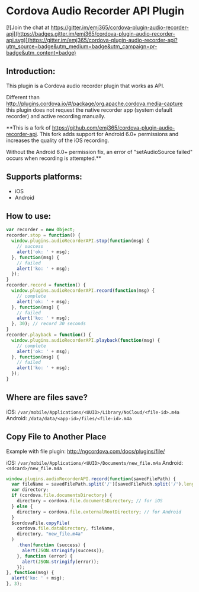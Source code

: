 Cordova Audio Recorder API Plugin
==============================

[![Join the chat at https://gitter.im/emj365/cordova-plugin-audio-recorder-api](https://badges.gitter.im/emj365/cordova-plugin-audio-recorder-api.svg)](https://gitter.im/emj365/cordova-plugin-audio-recorder-api?utm_source=badge&utm_medium=badge&utm_campaign=pr-badge&utm_content=badge)

Introduction:
--------------

This plugin is a Cordova audio recorder plugin that works as API.

Different than http://plugins.cordova.io/#/package/org.apache.cordova.media-capture this plugin does not request the native recorder app (system default recorder) and active recording manually.

**This is a fork of https://github.com/emj365/cordova-plugin-audio-recorder-api. This fork adds support for Android 6.0+ permissions and increases the quality of the iOS recording. 

Without the Android 6.0+ permission fix, an error of "setAudioSource failed" occurs when recording is attempted.**

Supports platforms:
--------------------

- iOS
- Android

How to use:
------------

```javascript
var recorder = new Object;
recorder.stop = function() {
  window.plugins.audioRecorderAPI.stop(function(msg) {
    // success
    alert('ok: ' + msg);
  }, function(msg) {
    // failed
    alert('ko: ' + msg);
  });
}
recorder.record = function() {
  window.plugins.audioRecorderAPI.record(function(msg) {
    // complete
    alert('ok: ' + msg);
  }, function(msg) {
    // failed
    alert('ko: ' + msg);
  }, 30); // record 30 seconds
}
recorder.playback = function() {
  window.plugins.audioRecorderAPI.playback(function(msg) {
    // complete
    alert('ok: ' + msg);
  }, function(msg) {
    // failed
    alert('ko: ' + msg);
  });
}
```

Where are files save?
---------------------

iOS: `/var/mobile/Applications/<UUID>/Library/NoCloud/<file-id>.m4a`
Android: `/data/data/<app-id>/files/<file-id>.m4a`

Copy File to Another Place
----------------------------

Example with file plugin: http://ngcordova.com/docs/plugins/file/

iOS: `/var/mobile/Applications/<UUID>/Documents/new_file.m4a`
Android: `<sdcard>/new_file.m4a`

```javascript
window.plugins.audioRecorderAPI.record(function(savedFilePath) {
  var fileName = savedFilePath.split('/')[savedFilePath.split('/').length - 1];
  var directory;
  if (cordova.file.documentsDirectory) {
    directory = cordova.file.documentsDirectory; // for iOS
  } else {
    directory = cordova.file.externalRootDirectory; // for Android
  }
  $cordovaFile.copyFile(
    cordova.file.dataDirectory, fileName,
    directory, "new_file.m4a"
  )
    .then(function (success) {
      alert(JSON.stringify(success));
    }, function (error) {
      alert(JSON.stringify(error));
    });
}, function(msg) {
  alert('ko: ' + msg);
}, 3);
```
